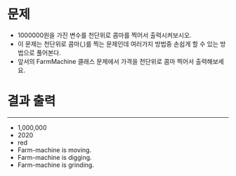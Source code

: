 # 문제
- 1000000원을 가진 변수를 천단위로 콤마를 찍어서 출력시켜보시오.
- 이 문제는 천단위로 콤마(,)를 찍는 문제인데 여러가지 방법중 손쉽게 할 수 있는 방법으로 풀어본다. 
- 앞서의 FarmMachine 클래스 문제에서 가격을 천단위로 콤마 찍어서 출력해보세요.


#  결과 출력 

-------------------------------------------------------------------------------------------------------------------------------------------
- 1,000,000
- 2020
- red
- Farm-machine is moving.
- Farm-machine is digging.
- Farm-machine is grinding.